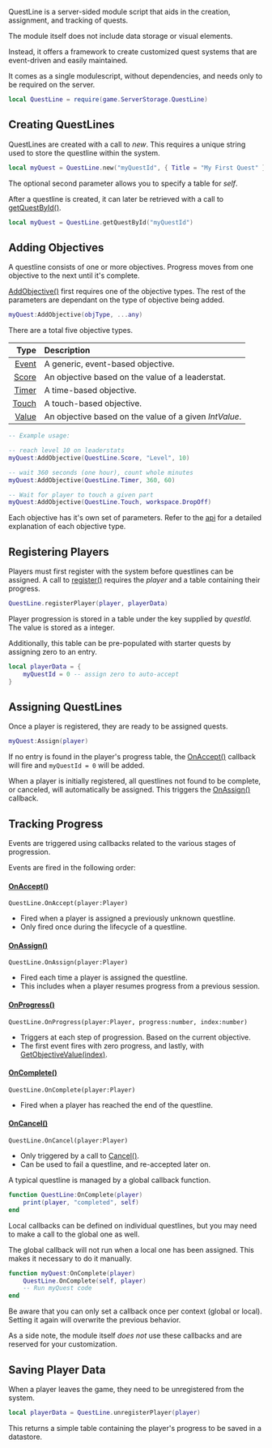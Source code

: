 QuestLine is a server-sided module script that aids in the creation, assignment, and tracking of quests.

The module itself does not include data storage or visual elements.

Instead, it offers a framework to create customized quest systems that are event-driven and easily maintained.

It comes as a single modulescript, without dependencies, and needs only to be required on the server.

``` lua
local QuestLine = require(game.ServerStorage.QuestLine)
```

Creating QuestLines
-------------------

QuestLines are created with a call to *new*.  This requires a unique string used to store the questline within the system.

``` lua
local myQuest = QuestLine.new("myQuestId", { Title = "My First Quest" })
```

The optional second parameter allows you to specify a table for *self*.

After a questline is created, it can later be retrieved with a call to [getQuestById()](https://farfromlittle.github.io/QuestLine/api.html#static-members-questlinegetquestbyid).

``` lua
local myQuest = QuestLine.getQuestById("myQuestId")
```

Adding Objectives
-----------------

A questline consists of one or more objectives.  Progress moves from one objective to the next until it's complete.

[AddObjective()](https://farfromlittle.github.io/QuestLine/api.html#public-methods-addobjective) first requires one of the objective types.  The rest of the parameters are dependant on the type of objective being added.

``` lua
myQuest:AddObjective(objType, ...any)
```

There are a total five objective types.

| Type | Description
|-----:|:-----------
|[Event](https://farfromlittle.github.io/QuestLine/api.html#enums-questlineevent) | A generic, event-based objective.
|[Score](https://farfromlittle.github.io/QuestLine/api.html#enums-questlinescore) | An objective based on the value of a leaderstat.
|[Timer](https://farfromlittle.github.io/QuestLine/api.html#enums-questlinetimer) | A time-based objective.
|[Touch](https://farfromlittle.github.io/QuestLine/api.html#enums-questlinetouch) | A touch-based objective.
|[Value](https://farfromlittle.github.io/QuestLine/api.html#enums-questlinevalue) | An objective based on the value of a given *IntValue*.

``` lua
-- Example usage:

-- reach level 10 on leaderstats
myQuest:AddObjective(QuestLine.Score, "Level", 10)

-- wait 360 seconds (one hour), count whole minutes
myQuest:AddObjective(QuestLine.Timer, 360, 60)

-- Wait for player to touch a given part
myQuest:AddObjective(QuestLine.Touch, workspace.DropOff)
```

Each objective has it's own set of parameters.  Refer to the [api](https://farfromlittle.github.io/QuestLine/api.html#enums) for a detailed explanation of each objective type.

Registering Players
-------------------

Players must first register with the system before questlines can be assigned.  A call to [register()](https://farfromlittle.github.io/QuestLine/api.html#static-members-questlineregisterplayer) requires the *player* and a table containing their progress.

``` lua
QuestLine.registerPlayer(player, playerData)
```

Player progression is stored in a table under the key supplied by *questId*.  The value is stored as a integer.

Additionally, this table can be pre-populated with starter quests by assigning zero to an entry.

``` lua
local playerData = {
	myQuestId = 0 -- assign zero to auto-accept
}
```

Assigning QuestLines
--------------------

Once a player is registered, they are ready to be assigned quests.

``` lua
myQuest:Assign(player)
```

If no entry is found in the player's progress table, the [OnAccept()](https://farfromlittle.github.io/QuestLine/api.html#events-questlineonaccept) callback will fire and `myQuestId = 0` will be added.

When a player is initially registered, all questlines not found to be complete, or canceled, will automatically be assigned.  This triggers the [OnAssign()](https://farfromlittle.github.io/QuestLine/api.html#events-questlineonassign) callback.

Tracking Progress
-----------------

Events are triggered using callbacks related to the various stages of progression.

Events are fired in the following order:

#### [OnAccept()](https://farfromlittle.github.io/QuestLine/api.html#events-questlineonaccept)

`QuestLine.OnAccept(player:Player)`

* Fired when a player is assigned a previously unknown questline.
* Only fired once during the lifecycle of a questline.

#### [OnAssign()](https://farfromlittle.github.io/QuestLine/api.html#events-questlineonassign)

`QuestLine.OnAssign(player:Player)`

* Fired each time a player is assigned the questline.
* This includes when a player resumes progress from a previous session.
  
#### [OnProgress()](https://farfromlittle.github.io/QuestLine/api.html#events-questlineonprogress)

`QuestLine.OnProgress(player:Player, progress:number, index:number)`

* Triggers at each step of progression.  Based on the current objective.
* The first event fires with zero progress, and lastly, with [GetObjectiveValue(index)](https://farfromlittle.github.io/QuestLine/api.html#public-methods-getobjectivevalue).

#### [OnComplete()](https://farfromlittle.github.io/QuestLine/api.html#events-questlineoncomplete)

`QuestLine.OnComplete(player:Player)`

* Fired when a player has reached the end of the questline.

#### [OnCancel()](https://farfromlittle.github.io/QuestLine/api.html#events-questlineoncancel)

`QuestLine.OnCancel(player:Player)`

* Only triggered by a call to [Cancel()](https://farfromlittle.github.io/QuestLine/api.html#public-methods-cancel).
* Can be used to fail a questline, and re-accepted later on.

A typical questline is managed by a global callback function.

``` lua
function QuestLine:OnComplete(player)
    print(player, "completed", self)
end
```

Local callbacks can be defined on individual questlines, but you may need to make a call to the global one as well.

The global callback will not run when a local one has been assigned.  This makes it necessary to do it manually.

``` lua
function myQuest:OnComplete(player)
    QuestLine.OnComplete(self, player)
    -- Run myQuest code
end
```

Be aware that you can only set a callback once per context (global or local).  Setting it again will overwrite the previous behavior.

As a side note, the module itself *does not* use these callbacks and are reserved for your customization.

Saving Player Data
------------------

When a player leaves the game, they need to be unregistered from the system.

``` lua
local playerData = QuestLine.unregisterPlayer(player)
```

This returns a simple table containing the player's progress to be saved in a datastore.
